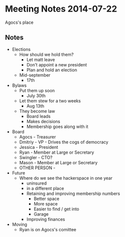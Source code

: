 Meeting Notes 2014-07-22
===============

Agocs's place

Notes
-----

- Elections
	- How should we hold them?
		- Let matt leave
		- Don't appoint a new president
		- Plan and hold an election
	- Mid-september
		- 17th
- Bylaws
	- Put them up soon
		- July 30th
	- Let them stew for a two weeks
		- Aug 13th
	- They become law
		- Board leads
		- Makes decisions
		- Membership goes along with it
- Board
	- Agocs - Treasurer
	- Dmitriy - VP - Drives the cogs of democracy
	- Jessica - President
	- Ryan - Member at Large or Secretary
	- Swingler - CTO?
	- Mason - Member at Large or Secretary
	- OTHER PERSON - 
- Future
	- Where do we see the hackerspace in one year
		- uninsured
		- in a different place
		- Retaining and improving membership numbers
			- Better space
			- More space
			- Easier to find / get into
			- Garage
		- Improving finances
- Moving
	- Ryan is on Agocs's comittee

